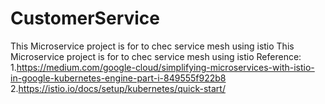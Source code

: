 # CustomerService
This Microservice project is for to chec service mesh using istio
This Microservice project is for to chec service mesh using istio Reference: 1.https://medium.com/google-cloud/simplifying-microservices-with-istio-in-google-kubernetes-engine-part-i-849555f922b8 2.https://istio.io/docs/setup/kubernetes/quick-start/
